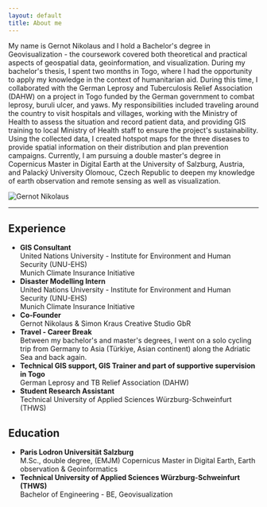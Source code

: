 ```yaml
---
layout: default
title: About me
---
```


<div class="about-container">
    <div class="about-text">
        <p>My name is Gernot Nikolaus and I hold a Bachelor's degree in Geovisualization - the coursework covered both theoretical and practical aspects of geospatial data, geoinformation, and visualization. During my bachelor's thesis, I spent two months in Togo, where I had the opportunity to apply my knowledge in the context of humanitarian aid. During this time, I collaborated with the German Leprosy and Tuberculosis Relief Association (DAHW) on a project in Togo funded by the German government to combat leprosy, buruli ulcer, and yaws. My responsibilities included traveling around the country to visit hospitals and villages, working with the Ministry of Health to assess the situation and record patient data, and providing GIS training to local Ministry of Health staff to ensure the project's sustainability. Using the collected data, I created hotspot maps for the three diseases to provide spatial information on their distribution and plan prevention campaigns. Currently, I am pursuing a double master's degree in Copernicus Master in Digital Earth at the University of Salzburg, Austria, and Palacký University Olomouc, Czech Republic to deepen my knowledge of earth observation and remote sensing as well as visualization.</p>
    </div>
    <img src="{{ "/assets/images/GernotNikolaus_portrait.jpg" | relative_url }}" alt="Gernot Nikolaus" class="about-image">
</div>

<!-- Icons Section -->
<div class="contact-icons">
    <a href="https://www.linkedin.com/in/gernot-nikolaus/" target="_blank" aria-label="LinkedIn">
        <i class="fab fa-linkedin"></i>
    </a>
    <a href="mailto:gernot.nikolaus@stud.plus.ac.at" aria-label="Email">
        <i class="fas fa-envelope"></i>
    </a>
</div>

<hr class="section-divider">

<h2>Experience</h2>
<ul>
    <li>
        <strong>GIS Consultant</strong>
        <br>United Nations University - Institute for Environment and Human Security (UNU-EHS)
        <br>Munich Climate Insurance Initiative
    </li>
    <li>
        <strong>Disaster Modelling Intern</strong>
        <br>United Nations University - Institute for Environment and Human Security (UNU-EHS)
        <br>Munich Climate Insurance Initiative
    </li>
    <li>
        <strong>Co-Founder</strong>
        <br>Gernot Nikolaus & Simon Kraus Creative Studio GbR
    </li>
    <li>
        <strong>Travel - Career Break</strong>
        <br>Between my bachelor's and master's degrees, I went on a solo cycling trip from Germany to Asia (Türkiye, Asian continent) along the Adriatic Sea and back again.
    </li>
    <li>
        <strong>Technical GIS support, GIS Trainer and part of supportive supervision in Togo</strong>
        <br> German Leprosy and TB Relief Association (DAHW)
    </li>
    <li>
        <strong>Student Research Assistant</strong>
        <br> Technical University of Applied Sciences Würzburg-Schweinfurt (THWS)
    </li>
</ul>

<h2>Education</h2>
<ul>
    <li>
        <strong>Paris Lodron Universität Salzburg</strong>
        <br>M.Sc., double degree, (EMJM) Copernicus Master in Digital Earth, Earth observation & Geoinformatics
    </li>
    <li>
        <strong>Technical University of Applied Sciences Würzburg-Schweinfurt (THWS)</strong>
        <br>Bachelor of Engineering - BE, Geovisualization
    </li>
</ul>